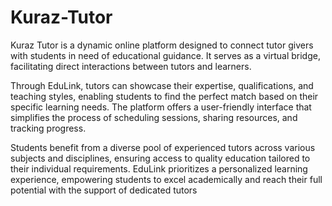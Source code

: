 # Kuraz-Tutor 
Kuraz Tutor is a dynamic online platform designed to  connect tutor givers with students in need of educational guidance. It serves as a virtual bridge, facilitating direct interactions  between tutors and learners.

Through EduLink, tutors can showcase their expertise, qualifications, and teaching styles, enabling students to find the perfect match based on their specific learning needs. The platform offers a user-friendly interface that simplifies the process of scheduling sessions, sharing resources, and tracking progress.

Students benefit from a diverse pool of experienced tutors across various subjects and disciplines, ensuring access to quality education tailored to their individual requirements. EduLink prioritizes a personalized learning experience, empowering students to excel academically and reach their full potential with the support of dedicated tutors
